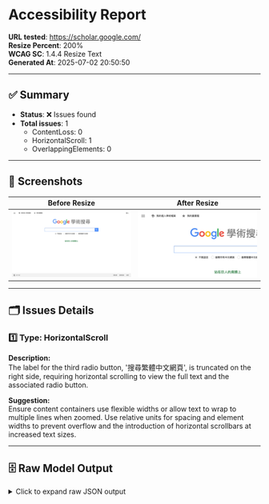# Accessibility Report

**URL tested**: https://scholar.google.com/  
**Resize Percent**: 200%  
**WCAG SC**: 1.4.4 Resize Text  
**Generated At**: 2025-07-02 20:50:50

---

## ✅ Summary

- **Status**: ❌ Issues found
- **Total issues**: 1
  - ContentLoss: 0
  - HorizontalScroll: 1
  - OverlappingElements: 0

---

## 📸 Screenshots

| Before Resize | After Resize |
| -------------- | ------------- |
| ![Before](before.png) | ![After](after.png) |

---

## 🗂️ Issues Details

### 1️⃣ Type: HorizontalScroll

**Description:**  
The label for the third radio button, '搜尋繁體中文網頁', is truncated on the right side, requiring horizontal scrolling to view the full text and the associated radio button.

**Suggestion:**  
Ensure content containers use flexible widths or allow text to wrap to multiple lines when zoomed. Use relative units for spacing and element widths to prevent overflow and the introduction of horizontal scrollbars at increased text sizes.


---


## 🗄️ Raw Model Output

<details>
<summary>Click to expand raw JSON output</summary>


```json
{
  "issues": [
    {
      "type": "HorizontalScroll",
      "description": "The label for the third radio button, '\u641c\u5c0b\u7e41\u9ad4\u4e2d\u6587\u7db2\u9801', is truncated on the right side, requiring horizontal scrolling to view the full text and the associated radio button.",
      "suggestion": "Ensure content containers use flexible widths or allow text to wrap to multiple lines when zoomed. Use relative units for spacing and element widths to prevent overflow and the introduction of horizontal scrollbars at increased text sizes."
    }
  ]
}
```

</details>
